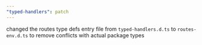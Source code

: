 ```yaml
---
"typed-handlers": patch
---
```


changed the routes type defs entry file from `typed-handlers.d.ts` to `routes-env.d.ts` to remove conflicts with actual package types
